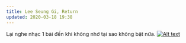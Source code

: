 ```yaml
---
title: Lee Seung Gi, Return
updated: 2020-03-18 19:38
---
```


Lại nghe nhạc 1 bài đến khi không nhớ tại sao không bật nữa. 
[![Alt text](https://img.youtube.com/vi/zUqsMxdNzEs/0.jpg)](https://www.youtube.com/watch?v=zUqsMxdNzEs)

